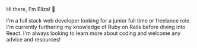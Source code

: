 Hi there, I'm Eliza! 👋

I'm a full stack web developer looking for a junior full time or freelance role. 
I'm currently furthering my knowledge of Ruby on Rails before diving into React. 
I'm always looking to learn more about coding and welcome any advice and resources!

<!--
**elizaplowden/elizaplowden** is a ✨ _special_ ✨ repository because its `README.md` (this file) appears on your GitHub profile.

Here are some ideas to get you started:

- 🔭 I’m currently working on ...
- 🌱 I’m currently learning ...
- 👯 I’m looking to collaborate on ...
- 🤔 I’m looking for help with ...
- 💬 Ask me about ...
- 📫 How to reach me: ...
- 😄 Pronouns: ...
- ⚡ Fun fact: ...
-->

